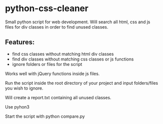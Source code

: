 # python-css-cleaner
Small python script for web development. 
Will search all html, css and js files for div classes in order to find unused classes.

## Features:
* find css classes without matching html div classes
* find div classes without matching css classes or js functions
* ignore folders or files for the script

Works well with jQuery functions inside js files.
  
Run the script inside the root directory of your project and input folders/files you wish to ignore.

Will create a report.txt containing all unused classes.

Use pyhon3

Start the script with python compare.py
